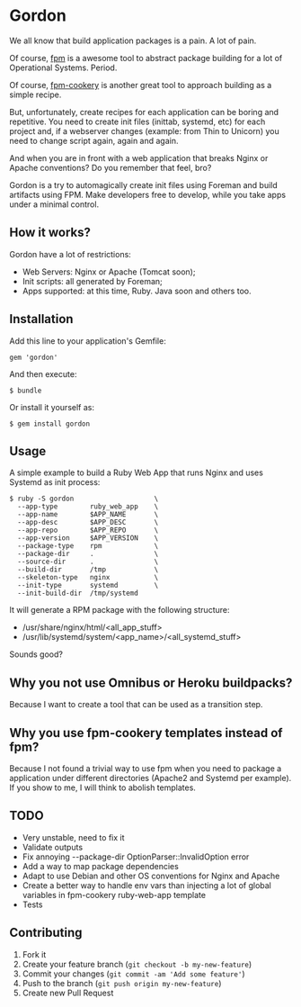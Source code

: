 # Gordon

We all know that build application packages is a pain. A lot of pain.

Of course, [fpm](https://github.com/jordansissel/fpm) is a awesome tool to abstract package building for a lot of Operational Systems. Period.

Of course, [fpm-cookery](https://github.com/bernd/fpm-cookery) is another great tool to approach building as a simple recipe.

But, unfortunately, create recipes for each application can be boring and repetitive. You need to create init files (inittab, systemd, etc) for each project
and, if a webserver changes (example: from Thin to Unicorn) you need to change script again, again and again.

And when you are in front with a web application that breaks Nginx or Apache conventions? Do you remember that feel, bro?

Gordon is a try to automagically create init files using Foreman and build artifacts using FPM. Make developers free to develop, while you take apps under a minimal control.

## How it works?

Gordon have a lot of restrictions:

* Web Servers: Nginx or Apache (Tomcat soon);
* Init scripts: all generated by Foreman;
* Apps supported: at this time, Ruby. Java soon and others too.

## Installation

Add this line to your application's Gemfile:

    gem 'gordon'

And then execute:

    $ bundle

Or install it yourself as:

    $ gem install gordon

## Usage

A simple example to build a Ruby Web App that runs Nginx and uses Systemd as init process:

    $ ruby -S gordon                    \
      --app-type        ruby_web_app    \
      --app-name        $APP_NAME       \
      --app-desc        $APP_DESC       \
      --app-repo        $APP_REPO       \
      --app-version     $APP_VERSION    \
      --package-type    rpm             \
      --package-dir     .               \
      --source-dir      .               \
      --build-dir       /tmp            \
      --skeleton-type   nginx           \
      --init-type       systemd         \
      --init-build-dir  /tmp/systemd

It will generate a RPM package with the following structure:

* /usr/share/nginx/html/<all_app_stuff>
* /usr/lib/systemd/system/<app_name>/<all_systemd_stuff>

Sounds good?

## Why you not use Omnibus or Heroku buildpacks?

Because I want to create a tool that can be used as a transition step.

## Why you use fpm-cookery templates instead of fpm?

Because I not found a trivial way to use fpm when you need to package a application under different directories (Apache2 and Systemd per example). If you show to me, I will think to abolish templates.

## TODO

* Very unstable, need to fix it
* Validate outputs
* Fix annoying --package-dir OptionParser::InvalidOption error
* Add a way to map package dependencies
* Adapt to use Debian and other OS conventions for Nginx and Apache
* Create a better way to handle env vars than injecting a lot of global variables in fpm-cookery ruby-web-app template
* Tests

## Contributing

1. Fork it
2. Create your feature branch (`git checkout -b my-new-feature`)
3. Commit your changes (`git commit -am 'Add some feature'`)
4. Push to the branch (`git push origin my-new-feature`)
5. Create new Pull Request
